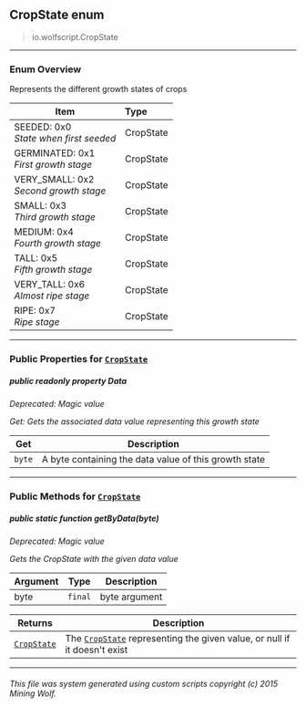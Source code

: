 ## CropState __enum__

>io.wolfscript.CropState

---

### Enum Overview

Represents the different growth states of crops

Item | Type   
--- | :--- 
SEEDED: 0x0<br> _State when first seeded_ | CropState
GERMINATED: 0x1<br> _First growth stage_ | CropState
VERY_SMALL: 0x2<br> _Second growth stage_ | CropState
SMALL: 0x3<br> _Third growth stage_ | CropState
MEDIUM: 0x4<br> _Fourth growth stage_ | CropState
TALL: 0x5<br> _Fifth growth stage_ | CropState
VERY_TALL: 0x6<br> _Almost ripe stage_ | CropState
RIPE: 0x7<br> _Ripe stage_ | CropState



---


### Public Properties for [`CropState`](CropState.md)

##### <a id='data'></a>public  readonly property __Data__
_Deprecated: Magic value_

_Get: Gets the associated data value representing this growth state_

Get | Description
--- | --- 
`byte` | A byte containing the data value of this growth state



---

### Public Methods for [`CropState`](CropState.md)

##### <a id='getbydata'></a>public static function __getByData__(byte)
_Deprecated: Magic value_

_Gets the CropState with the given data value_

Argument | Type | Description  
--- | --- | --- 
byte | `final` | byte argument

Returns | Description
--- | --- 
[`CropState`](CropState.md) | The [`CropState`](CropState.md) representing the given value, or null if it doesn't exist


---


###### This file was system generated using custom scripts copyright (c) 2015 Mining Wolf.
	

